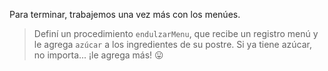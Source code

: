 Para terminar, trabajemos una vez más con los menúes.

> Definí un procedimiento `endulzarMenu`, que recibe un registro menú y le agrega `azúcar` a los ingredientes de su postre. Si ya tiene azúcar, no importa... ¡le agrega más! :stuck_out_tongue:
